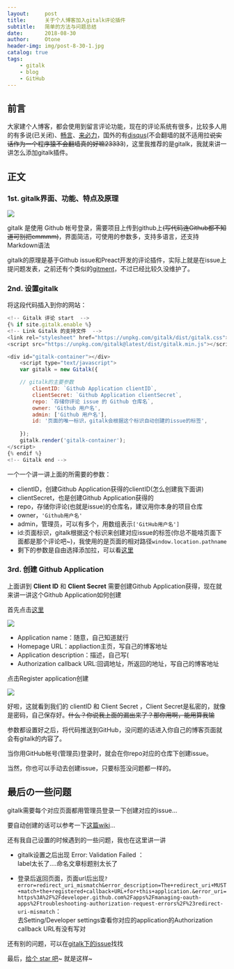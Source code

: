 ```yaml
---
layout:     post
title:      关于个人博客加入gitalk评论插件
subtitle:   简单的方法与问题总结
date:       2018-08-30
author:     Otone
header-img: img/post-8-30-1.jpg
catalog: true
tags:
    - gitalk
    - blog
    - GitHub
---
```


## 前言 ##

大家建个人博客，都会使用到留言评论功能，现在的评论系统有很多，比较多人用的有多说(已关闭)、[畅言](http://changyan.kuaizhan.com/)、[来必力](https://livere.com/)，国外的有[disqus](https://disqus.com/)(不会翻墙的就不适用拉<s>说实话作为一个程序猿不会翻墙真的好嘛23333</s>)，这里我推荐的是gitalk，我就来讲一讲怎么添加gitalk插件。

##  正文 ##

### 1st. gitalk界面、功能、特点及原理 ###

[![](https://puu.sh/BmKKe/9e9409b11e.png)](https://gitalk.github.io/)

gitalk 是使用 Github 帐号登录，需要项目上传到github上<s>(写代码连Github都不知道可别把emmmm)</s>，界面简洁，可使用的参数多，支持多语言，还支持Markdown语法

gitalk的原理是基于Github issue和Preact开发的评论插件，实际上就是在issue上提问题发表，之前还有个类似的[gitment](https://github.com/imsun/gitment)，不过已经比较久没维护了。

### 2nd. 设置gitalk ###

将这段代码插入到你的网站：

```js
<!-- Gitalk 评论 start  -->
{% if site.gitalk.enable %}
<!-- Link Gitalk 的支持文件  -->
<link rel="stylesheet" href="https://unpkg.com/gitalk/dist/gitalk.css">
<script src="https://unpkg.com/gitalk@latest/dist/gitalk.min.js"></script>

<div id="gitalk-container"></div>
    <script type="text/javascript">
    var gitalk = new Gitalk({

    // gitalk的主要参数
		clientID: `Github Application clientID`,
		clientSecret: `Github Application clientSecret`,
		repo: `存储你评论 issue 的 Github 仓库名`,
		owner: 'Github 用户名',
		admin: ['Github 用户名'],
		id: '页面的唯一标识，gitalk会根据这个标识自动创建的issue的标签',
    
    });
    gitalk.render('gitalk-container');
</script>
{% endif %}
<!-- Gitalk end -->
```

一个一个讲一讲上面的所需要的参数：

* clientID，创建Github Application获得的clientID(怎么创建我下面讲)
* clientSecret，也是创建Github Application获得的
* repo，存储你评论(也就是issue)的仓库名，建议用你本身的项目仓库
* owner，`'Github用户名'`
* admin，管理员，可以有多个，用数组表示`['GitHub用户名']`
* id:页面标识，gitalk根据这个标识来创建对应issue的标签(你总不能啥页面下面都是那个评论吧~)，我使用的是页面的相对路径`window.location.pathname`
* 剩下的参数是自由选择添加拉，可以看[这里](https://github.com/gitalk/gitalk#options)

### 3rd. 创建 Github Application ###

上面讲到
**Client ID** 和
**Client Secret**
需要创建Github Application获得，现在就来讲一讲这个Github Application如何创建

首先点击[这里](https://github.com/settings/applications/new)

![](https://puu.sh/BmLnu/83c17cabf1.png)

* Application name：随意，自己知道就行
* Homepage URL：appliaction主页，写自己的博客地址
* Application description：描述，自己写(
* Authorization callback URL:回调地址，所返回的地址，写自己的博客地址

点击Register application创建

![](https://puu.sh/BmLvy/ce604ce857.png)

好啦，这就看到我们的 clientID 和 Client Secret ，Client Secret是私密的，就像是密码，自己保存好。<s>什么？你说我上面的漏出来了？那你用啊，能用算我输</s>

参数都设置好之后，将代码推送到GitHub，没问题的话进入你自己的博客页面就会有gitalk的内容了。

当你用GitHub帐号(管理员)登录时，就会在你repo对应的仓库下创建issue。

当然，你也可以手动去创建issue，只要标签没问题都一样的。

## 最后の一些问题 ##

gitalk需要每个对应页面都用管理员登录一下创建对应的issue...

要自动创建的话可以参考一下[这篇wiki](https://github.com/gitalk/gitalk/wiki/%E8%AF%84%E8%AE%BA%E5%88%9D%E5%A7%8B%E5%8C%96)...

还有我自己设置的时候遇到的一些问题，我也在这里讲一讲

* gitalk设置之后出现 Error: Validation Failed ：<br>
label太长了....命名文章标题别太长了

* 登录后返回页面，页面url后出现`?error=redirect_uri_mismatch&error_description=The+redirect_uri+MUST+match+the+registered+callback+URL+for+this+application.&error_uri=https%3A%2F%2Fdeveloper.github.com%2Fapps%2Fmanaging-oauth-apps%2Ftroubleshooting-authorization-request-errors%2F%23redirect-uri-mismatch`：<br>
去Setting/Developer settings查看你对应的application的Authorization callback URL有没有写对

还有别的问题，可以在[gitalk下的issue](https://github.com/gitalk/gitalk/issues)找找

最后，[给个 star 吧](https://github.com/FujishiroOtone/FujishiroOtone.github.io)~
就是这样~